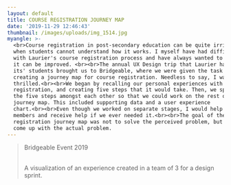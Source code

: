 ```yaml
---
layout: default
title: COURSE REGISTRATION JOURNEY MAP
date: '2019-11-29 12:46:43'
thumbnail: /images/uploads/img_1514.jpg
myangle: >-
  <br>Course registration in post-secondary education can be quite irritating
  when students cannot understand how it works. I myself have had difficulties
  with Laurier's course registration process and have always wanted to see how
  it can be improved. <br><br>The annual UX Design trip that Laurier has for
  its' students brought us to Bridgeable, where we were given the task of
  creating a journey map for course registration. Needless to say, I was
  thrilled.<br><br>We began by recalling our personal experiences with course
  registration, and creating five steps that it would take. Then, we split up
  the five steps amongst each other so that we could work on the rest of the
  journey map. This included supporting data and a user experience
  chart.<br><br>Even though we worked on separate stages, I would help my other
  members and receive help if we ever needed it.<br><br>The goal of the course
  registration journey map was not to solve the perceived problem, but rather
  come up with the actual problem.
---
```

> Bridgeable Event 2019
>
> <br>A visualization of an experience created in a team of 3 for a design sprint.
